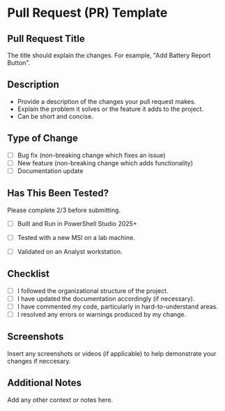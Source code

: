 # Pull Request (PR) Template

## Pull Request Title
The title should explain the changes. For example, "Add Battery Report Button".

## Description
- Provide a description of the changes your pull request makes.
- Explain the problem it solves or the feature it adds to the project.
- Can be short and concise.

## Type of Change 
<!-- Note: Use 'x' or 'X' to fill in the checkboxes where applicable. -->
- [ ] Bug fix (non-breaking change which fixes an issue)
- [ ] New feature (non-breaking change which adds functionality)
- [ ] Documentation update

## Has This Been Tested?
Please complete 2/3 before submitting.
- [ ] Built and Run in PowerShell Studio 2025+
- [ ] Tested with a new MSI on a lab machine.
- [ ] Validated on an Analyst workstation.


## Checklist
- [ ] I followed the organizational structure of the project.
- [ ] I have updated the documentation accordingly (if necessary).
- [ ] I have commented my code, particularly in hard-to-understand areas.
- [ ] I resolved any errors or warnings produced by my change.

## Screenshots
Insert any screenshots or videos (if applicable) to help demonstrate your changes if neccesary.

## Additional Notes
Add any other context or notes here.
